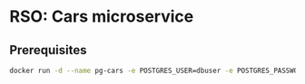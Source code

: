 # RSO: Cars microservice

## Prerequisites

```bash
docker run -d --name pg-cars -e POSTGRES_USER=dbuser -e POSTGRES_PASSWORD=postgres -e POSTGRES_DB=cars -p 5433:5432 postgres:10.5
```
